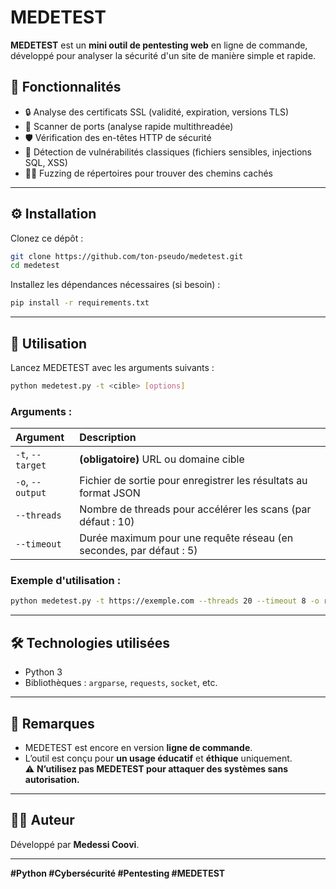 # MEDETEST

**MEDETEST** est un **mini outil de pentesting web** en ligne de commande, développé pour analyser la sécurité d'un site de manière simple et rapide.

## 🎯 Fonctionnalités
- 🔒 Analyse des certificats SSL (validité, expiration, versions TLS)
- 📡 Scanner de ports (analyse rapide multithreadée)
- 🛡️ Vérification des en-têtes HTTP de sécurité
- 🚨 Détection de vulnérabilités classiques (fichiers sensibles, injections SQL, XSS)
- 🕵️‍♂️ Fuzzing de répertoires pour trouver des chemins cachés

---

## ⚙️ Installation

Clonez ce dépôt :

```bash
git clone https://github.com/ton-pseudo/medetest.git
cd medetest
```

Installez les dépendances nécessaires (si besoin) :

```bash
pip install -r requirements.txt
```

---

## 🚀 Utilisation

Lancez MEDETEST avec les arguments suivants :

```bash
python medetest.py -t <cible> [options]
```

### Arguments :

| Argument | Description |
|:---------|:------------|
| `-t`, `--target` | **(obligatoire)** URL ou domaine cible |
| `-o`, `--output` | Fichier de sortie pour enregistrer les résultats au format JSON |
| `--threads` | Nombre de threads pour accélérer les scans (par défaut : 10) |
| `--timeout` | Durée maximum pour une requête réseau (en secondes, par défaut : 5) |

### Exemple d'utilisation :

```bash
python medetest.py -t https://exemple.com --threads 20 --timeout 8 -o resultat.json
```

---

## 🛠️ Technologies utilisées

- Python 3
- Bibliothèques : `argparse`, `requests`, `socket`, etc.

---

## 📌 Remarques

- MEDETEST est encore en version **ligne de commande**.
- L’outil est conçu pour **un usage éducatif** et **éthique** uniquement.  
  ⚠️ **N’utilisez pas MEDETEST pour attaquer des systèmes sans autorisation.**

---

## 🧑‍💻 Auteur

Développé par **Medessi Coovi**.

---

**#Python #Cybersécurité #Pentesting #MEDETEST**

